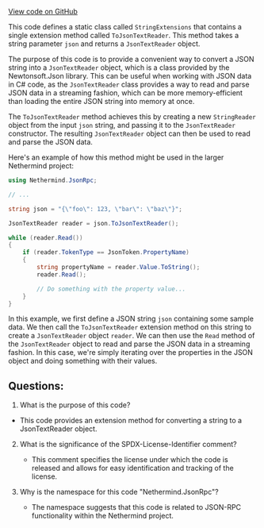 [View code on GitHub](https://github.com/nethermindeth/nethermind/Nethermind.JsonRpc/StringExtensions.cs)

This code defines a static class called `StringExtensions` that contains a single extension method called `ToJsonTextReader`. This method takes a string parameter `json` and returns a `JsonTextReader` object. 

The purpose of this code is to provide a convenient way to convert a JSON string into a `JsonTextReader` object, which is a class provided by the Newtonsoft.Json library. This can be useful when working with JSON data in C# code, as the `JsonTextReader` class provides a way to read and parse JSON data in a streaming fashion, which can be more memory-efficient than loading the entire JSON string into memory at once.

The `ToJsonTextReader` method achieves this by creating a new `StringReader` object from the input `json` string, and passing it to the `JsonTextReader` constructor. The resulting `JsonTextReader` object can then be used to read and parse the JSON data.

Here's an example of how this method might be used in the larger Nethermind project:

```csharp
using Nethermind.JsonRpc;

// ...

string json = "{\"foo\": 123, \"bar\": \"baz\"}";

JsonTextReader reader = json.ToJsonTextReader();

while (reader.Read())
{
    if (reader.TokenType == JsonToken.PropertyName)
    {
        string propertyName = reader.Value.ToString();
        reader.Read();

        // Do something with the property value...
    }
}
```

In this example, we first define a JSON string `json` containing some sample data. We then call the `ToJsonTextReader` extension method on this string to create a `JsonTextReader` object `reader`. We can then use the `Read` method of the `JsonTextReader` object to read and parse the JSON data in a streaming fashion. In this case, we're simply iterating over the properties in the JSON object and doing something with their values.
## Questions: 
 1. What is the purpose of this code?
   - This code provides an extension method for converting a string to a JsonTextReader object.

2. What is the significance of the SPDX-License-Identifier comment?
   - This comment specifies the license under which the code is released and allows for easy identification and tracking of the license.

3. Why is the namespace for this code "Nethermind.JsonRpc"?
   - The namespace suggests that this code is related to JSON-RPC functionality within the Nethermind project.
